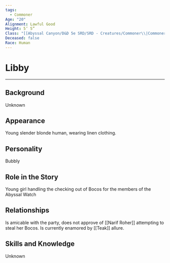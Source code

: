 ```yaml
---
tags:
  - Commoner
Age: "20"
Alignment: Lawful Good
Height: 5’ 5”
Class: "[[Abyssal Canyon/D&D 5e SRD/SRD - Creatures/Commoner\\|Commoner]] "
Deceased: false
Race: Human
---
```

# Libby

---

## Background

Unknown

## Appearance

Young slender blonde human, wearing linen clothing.

## Personality

Bubbly

## Role in the Story

Young girl handling the checking out of Bocos for the members of the Abyssal Watch

## Relationships

Is amicable with the party, does not approve of [[Narif Roher]] attempting to steal her Bocos. Is currently enamored by [[Teak]] allure.

## Skills and Knowledge

Unknown